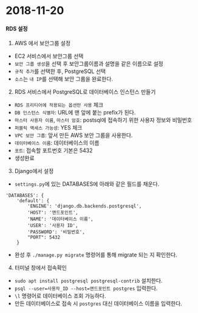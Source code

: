 # 2018-11-20
#### RDS 설정
1. AWS 에서 보안그룹 설정
  - EC2 서비스에서 보안그룹 선택
  - `보안 그룹 생성`을 선택 후 보안그룹이름과 설명을 같은 이름으로 설정
  - `규칙 추가`를 선택한 후, PostgreSQL 선택
  - `소스`는 `내 IP`를 선택해 보안 그룹을 완료한다.

2. RDS 서비스에서 PostgreSQL로 데이터베이스 인스턴스 만들기
  - `RDS 프리티어에 적용되는 옵션만 사용` 체크
  - `DB 인스턴스 식별자`: URL에 맨 앞에 붙는 prefix가 된다.
  - `마스터 사용자 이름`, `마스터 암호`: postsql에 접속하기 위한 사용자 정보와 비밀번호
  - `퍼블릭 액세스 가능성`:  YES 체크
  - `VPC 보안 그룹`: 앞서 만든 AWS 보안 그룹을 사용한다.
  - `데이터베이스 이름`: 데이터베이스의 이름
  - `포트`: 접속할 포트번호 기본은 5432
  - 생성완료

3. Django에서 설정
  - `settings.py`에 있는 DATABASES에 아래와 같은 필드를 채운다.
```
'DATABASES': {
    'default': {
        'ENGINE': 'django.db.backends.postgresql',
        'HOST': '앤드포인트',
        'NAME': '데이터베이스 이름',
        'USER': '사용자 ID',
        'PASSWORD': '비밀번호',
        "PORT": 5432
    }
```
  - 완성 후 `./manage.py migrate` 명령어를 통해 migrate 되는 지 확인한다.

4. 터미널 창에서 접속확인
  - `sudo apt install postgresql postgresql-contrib` 설치한다.
  - `psql --user=사용자_ID --host=앤드포인트 postgres` 입력한다.
  - `\l` 명령어로 데이터베이스 조회 가능하다.
  - 만든 데이터베이스로 접속 시 `postgres` 대신 데이터베이스 이름을 입력한다.
